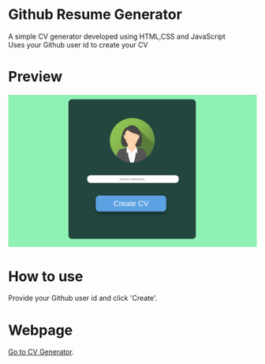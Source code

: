 # Github Resume Generator
A simple CV generator developed using HTML,CSS and JavaScript<br>
Uses your Github user id to create your CV

# Preview
<img src="img/cv_gen_preview.png" alt="preview">

# How to use
Provide your Github user id and click 'Create'.

# Webpage
[Go to CV Generator](https://pages.github.com/).

